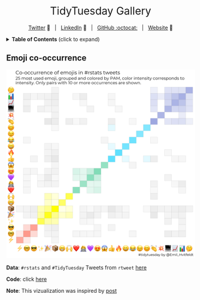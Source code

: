<h1 style="font-weight:normal" align="center">
  &nbsp;TidyTuesday Gallery&nbsp;
</h1>

<div align="center">

[Twitter][Twitter] :speech_balloon:&nbsp;&nbsp;&nbsp;|&nbsp;&nbsp;&nbsp;[LinkedIn][LinkedIn] :necktie:&nbsp;&nbsp;&nbsp;|&nbsp;&nbsp;&nbsp;[GitHub :octocat:][GitHub]&nbsp;&nbsp;&nbsp;|&nbsp;&nbsp;&nbsp;[Website][Website] :link:

</div>

<!--
Quick Link 
-->

[Twitter]:https://twitter.com/Emil_Hvitfeldt
[LinkedIn]:https://www.linkedin.com/in/emilhvitfeldt/
[GitHub]:https://github.com/EmilHvitfeldt
[Website]:https://www.hvitfeldt.me/


<details>
  <summary><strong>Table of Contents</strong> (click to expand)</summary>

<!-- toc -->
- [Emoji co-occurrence](https://github.com/zhiiiyang/tidytuesday#Emoji co-occurrence)
<!-- tocstop -->

</details>

## Emoji co-occurrence

<p align="center">
  <img src="2019-12-31/co-occurrence.png">
</p>

**Data**: `#rstats` and `#TidyTuesday` Tweets from `rtweet` [here](https://github.com/rfordatascience/tidytuesday/tree/master/data/2019/2019-01-01)

**Code**: click [here](2019-12-31/README.md)

**Note**: This vizualization was inspired by [post](https://www.hvitfeldt.me/blog/real-emojis-in-ggplot2/)

